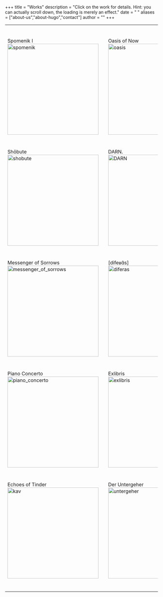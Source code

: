 +++
title = "Works"
description = "Click on the work for details. Hint: you can actually scroll down, the loading is merely an effect."
date = " "
aliases = ["about-us","about-hugo","contact"]
author = ""
+++

<table cellspacing="0" cellpadding="0">
    <tr style="height: 40px;"></tr> <!-- Spacer row -->
    <tr>
        <td>
            <div class="overlay-text">Spomenik I</div>
            <a href="/works/spomenik_i/"><img src="spomenik.png" alt="spomenik" width="300" height="300"></a>
        </td>
        <td width="20"></td> <!-- Spacer cell -->
        <td>
            <div class="overlay-text">Oasis of Now</div>
            <a href="/works/oasis_of_now/"><img src="oasis.png" alt="oasis" width="300" height="300"></a>
        </td>
        <td width="20"></td> <!-- Spacer cell -->
        <td>
            <div class="overlay-text">Inference Engines</div>
            <a href="/works/inference_engines/"><img src="inference.png" alt="inference" width="300" height="300"></a>
        </td>
        <td width="20"></td> <!-- Spacer cell -->
        <td>    
            <div class="overlay-text">Tierra Arrasada</div>
            <a href="/works/tierra_arrasada/"><img src="tierra.png" alt="tierra" width="300" height="300"></a>
        </td>        
    </tr>
    <tr style="height: 40px;"></tr> <!-- Spacer row -->
    <tr>
        <td>
            <div class="overlay-text">Shōbute</div>
            <a href="/works/shobute/"><img src="shobute.png" alt="shobute" width="300" height="300"></a>
        </td>
        <td width="20"></td> <!-- Spacer cell -->
        <td>
            <div class="overlay-text">DARN.</div>
            <a href="/works/darn/"><img src="DARN.png" alt="DARN" width="300" height="300"></a>
        </td>
        <td width="20"></td> <!-- Spacer cell -->
        <td>
            <div class="overlay-text">Quia Ergo Femina</div>
            <a href="/works/quia_ergo_femina/"><img src="quia.png" alt="quia" width="300" height="300"></a>
        </td>
        <td width="20"></td> <!-- Spacer cell -->
        <td>
            <div class="overlay-text">Halki / Heybeliada</div>
            <a href="/works/halki_heybeliada/"><img src="halki.png" alt="halki_heybeliada" width="300" height="300"></a>
        </td>    
    </tr>
    <tr style="height: 40px;"></tr> <!-- Spacer row -->
    <tr>    
        <td>
            <div class="overlay-text">Messenger of Sorrows</div>
            <a href="/works/messenger_of_sorrows/"><img src="messenger.png" alt="messenger_of_sorrows" width="300" height="300"></a>
        </td>
        <td width="20"></td> <!-- Spacer cell -->
        <td>
            <div class="overlay-text">[difeʁɑ̃s]</div>
            <a href="/works/diferas/"><img src="diferas.png" alt="diferas" width="300" height="300"></a>
        </td>    
        <td width="20"></td> <!-- Spacer cell -->
        <td>
            <div class="overlay-text">K'iin</div>
            <a href="/works/kiin/"><img src="kiin.png" alt="k'iin" width="300" height="300"></a>
        </td>
        <td width="20"></td> <!-- Spacer cell -->
        <td>
            <div class="overlay-text">poppyfield</div>
            <a href="/works/gelincik_tarlasi/"><img src="gelincik.png" alt="gelincik" width="300" height="300"></a>
        </td>
    </tr>
    <tr style="height: 40px;"></tr> <!-- Spacer row -->
    <tr>
        <td>
            <div class="overlay-text">Piano Concerto</div>
            <a href="/works/piano_concerto/"><img src="concerto.png" alt="piano_concerto" width="300" height="300"></a>
        </td>    
        <td width="20"></td> <!-- Spacer cell -->
        <td>
            <div class="overlay-text">Exlibris</div>
            <a href="/works/exlibris/"><img src="exlibris.png" alt="exlibris" width="300" height="300"></a>
        </td>    
        <td width="20"></td> <!-- Spacer cell -->
        <td>
            <div class="overlay-text">Tülbend</div>
            <a href="/works/tulbend/"><img src="tulbend.png" alt="tulbend" width="300" height="300"></a>
        </td>    
        <td width="20"></td> <!-- Spacer cell -->
        <td>
            <div class="overlay-text">Yoshin</div>
            <a href="/works/yoshin/"><img src="yoshin.png" alt="K'iin" width="300" height="300"></a>
        </td>
    </tr>
    <tr style="height: 40px;"></tr> <!-- Spacer row -->
    <tr>
        <td>
            <div class="overlay-text">Echoes of Tinder</div>
            <a href="/works/kav_yankilari/"><img src="kav.png" alt="kav" width="300" height="300"></a>
        </td>
        <td width="20"></td> <!-- Spacer cell -->
        <td>
            <div class="overlay-text">Der Untergeher</div>
            <a href="/works/der_untergeher/"><img src="untergeher.png" alt="untergeher" width="300" height="300"></a>
        </td>    
    </tr>
    <tr style="height: 40px;"></tr> <!-- Spacer row -->
</table>



